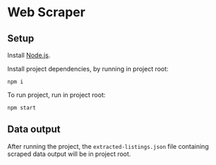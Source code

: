# Web Scraper

## Setup
Install [Node.js](https://nodejs.org/en/download).

Install project dependencies, by running in project root:
```
npm i
```

To run project, run in project root:
```
npm start
```

## Data output
After running the project, the `extracted-listings.json` file containing scraped data output will be in project root.
